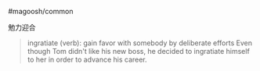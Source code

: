 #magoosh/common

勉力迎合

> ingratiate (verb): gain favor with somebody by deliberate efforts 
Even though Tom didn't like his new boss, he decided to ingratiate himself to her in order to advance his career. 
